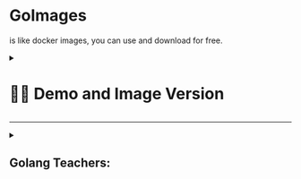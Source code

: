 # GoImages

is like docker images, you can use and download for free.


<details>
  <summary>
    <h1>🔻🔻 Demo and Image Version</h>
  </summary>

  <details>
    <summary>
      <h4>A5- Image07 Create Templaes </h4>
    </summary>
    <p align="center">
      <img src="" width="250" alt="Image 1">
      <img src="" width="250" alt="Image 1">
      <img src="" width="250" alt="Image 1">
    </p>

  </details>
  <details>
    <summary>
      <h4></h4>
    </summary>
    <p align="center">
      <img src="" width="250" alt="Image">
      <img src="" width="250" alt="Image">
      <img src="" width="250" alt="Image">
    </p>
  </details>
</details> 

<hr>

<details>
  <summary>
    <h2>Golang Teachers:</h2>
  </summary>
  <p>
    <br>derek banas
    <br>Adam Freeman
  </p>
</details>


